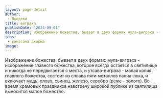 ```yaml
---
layout: page-detail
author:
 - Яшодеви
title: виграха
publishDate: "2024-09-01"
description: Изображение божества, бывает в двух формах мула-виграха - изображение главного божества, которое всегда остается в святилище и никогда не передвигается с места, и утсава-виграха - малая копия главного божества, состоит из сплава пяти металлов панча-лока, и включает медь, олово, свинец, железо, серебро (реже - золото). Во время храмовых праздников навстречу широкой публике из святилища выносится малое божество.
tags:
 - санатана дхарма
image: 
---
```


Изображение божества, бывает в двух формах: мула-виграха - изображение главного божества, которое всегда остается в святилище и никогда не передвигается с места, и утсава-виграха - малая копия главного божества, состоит из сплава пяти металлов панча-лока, и включает медь, олово, свинец, железо, серебро (реже - золото). Во время храмовых праздников навстречу широкой публике из святилища выносится малое божество.

